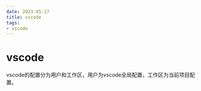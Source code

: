 ```yaml
---
date: 2023-05-17
title: vscode
tags:  
- vscode
---
```

# vscode

vscode的配置分为用户和工作区，用户为vscode全局配置，工作区为当前项目配置。
